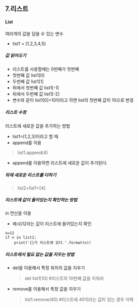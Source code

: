 ## 7.리스트
#### List
여러개의 값을 담을 수 있는 변수
- list1 = [1,2,3,4,5]
##### 값 읽어오기
- 리스트를 사용할때는 0번째가 첫번째
- 첫번째 값 list1[0]
- 두번째 값 list1[1]
- 뒤에서 첫번째 값 list1[-1]
- 뒤에서 두번째 값 list1[-2]
- 변수와 같이 list1[0]=10이라고 하면 list의 첫번째 값이 10으로 변경

##### 리스트 수정
 리스트에 새로운 값을 추가하는 방법
- list1=[1,2,3]이라고 할 때
- append를 이용
 >list1.append(4)
- append를 이용하면 리스트에 새로운 값이 추가된다.
##### 뒤에 새로운 리스트를 더하기
 >list2=list1+[4]
##### 리스트에 값이 들어있는지 확인하는 방법
 in 연산을 이용
- 예시)12라는 값이 리스트에 들어있는지 확인
```shell
n=12
if n in list1:
    print('{}가 리스트에 있다.'.format(n))
```
##### 리스트에서 필요 없는 값을 지우는 방법
- del을 이용해서 특정 위치의 값을 지우기
  >del list1[10]   #리스트의 10번째 값을 지워라
- remove를 이용해서 특정 값을 지우기
  >list1.remove(40) #리스트에 40이라는 값이 있는 경우 삭제


